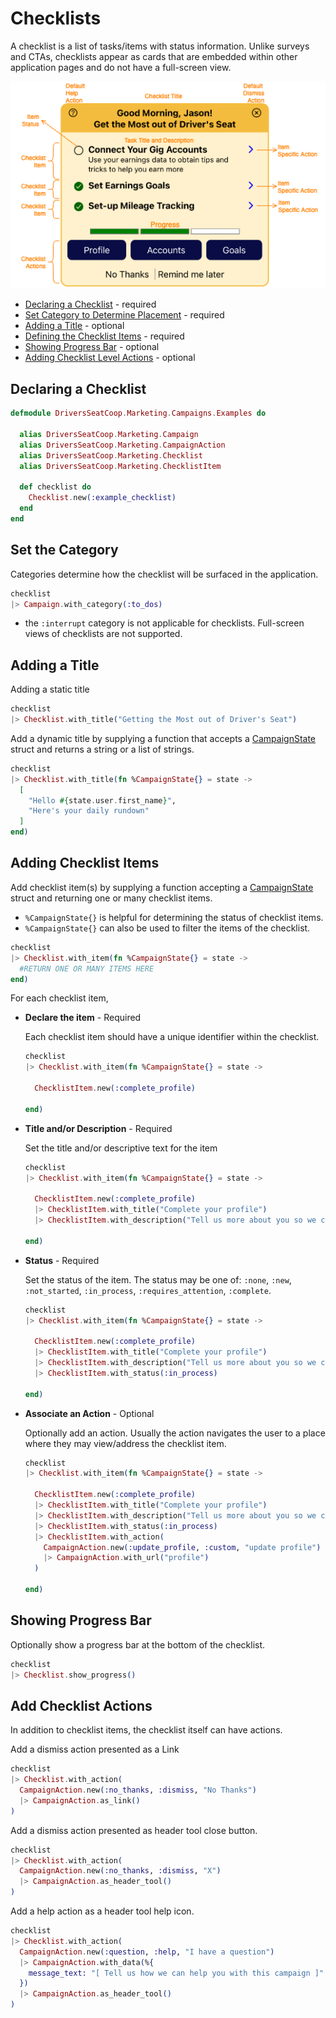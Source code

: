 # Checklists

A checklist is a list of tasks/items with status information. Unlike surveys and CTAs, checklists appear as cards that are embedded within other application pages and do not have a full-screen view.

![checklist](./images/checklist_components.png)

* [Declaring a Checklist](#declaring-a-checklist) - required
* [Set Category to Determine Placement](#set-the-category) - required
* [Adding a Title](#adding-a-title) - optional
* [Defining the Checklist Items](#adding-checklist-items) - required
* [Showing Progress Bar](#showing-progress-bar) - optional
* [Adding Checklist Level Actions](#add-checklist-actions) - optional

## Declaring a Checklist

```elixir
defmodule DriversSeatCoop.Marketing.Campaigns.Examples do

  alias DriversSeatCoop.Marketing.Campaign
  alias DriversSeatCoop.Marketing.CampaignAction
  alias DriversSeatCoop.Marketing.Checklist
  alias DriversSeatCoop.Marketing.ChecklistItem
  
  def checklist do
    Checklist.new(:example_checklist)
  end
end
```

## Set the Category

Categories determine how the checklist will be surfaced in the application.

```elixir
checklist
|> Campaign.with_category(:to_dos)
```

* the `:interrupt` category is not applicable for checklists.  Full-screen views of checklists are not supported.

## Adding a Title

Adding a static title

```elixir
checklist
|> Checklist.with_title("Getting the Most out of Driver's Seat")
```

Add a dynamic title by supplying a function that accepts a [CampaignState](../../../lib/dsc/marketing/campaign_state.ex) struct and returns a string or a list of strings.

```elixir
checklist
|> Checklist.with_title(fn %CampaignState{} = state ->
  [
    "Hello #{state.user.first_name}",
    "Here's your daily rundown"
  ]
end)
```

## Adding Checklist Items

Add checklist item(s) by supplying a function accepting a [CampaignState](../../../lib/dsc/marketing/campaign_state.ex) struct and returning one or many checklist items.  

* `%CampaignState{}` is helpful for determining the status of checklist items.
* `%CampaignState{}` can also be used to filter the items of the checklist.

```elixir
checklist
|> Checklist.with_item(fn %CampaignState{} = state ->
  #RETURN ONE OR MANY ITEMS HERE
end)
```

For each checklist item, 

* **Declare the item** - Required

  Each checklist item should have a unique identifier within the checklist.

  ```elixir
  checklist
  |> Checklist.with_item(fn %CampaignState{} = state ->
    
    ChecklistItem.new(:complete_profile)

  end)
  ```

* **Title and/or Description** - Required
  
  Set the title and/or descriptive text for the item

  ```elixir
  checklist
  |> Checklist.with_item(fn %CampaignState{} = state ->
    
    ChecklistItem.new(:complete_profile)
    |> ChecklistItem.with_title("Complete your profile")
    |> ChecklistItem.with_description("Tell us more about you so we can give you better tips and recommendations.")

  end)
  ```

* **Status** - Required
  
  Set the status of the item.  The status may be one of: `:none`, `:new`, `:not_started`, `:in_process`, `:requires_attention`, `:complete`.

  ```elixir
  checklist
  |> Checklist.with_item(fn %CampaignState{} = state ->
    
    ChecklistItem.new(:complete_profile)
    |> ChecklistItem.with_title("Complete your profile")
    |> ChecklistItem.with_description("Tell us more about you so we can give you better tips and recommendations.")
    |> ChecklistItem.with_status(:in_process)

  end)
  ```

* **Associate an Action** - Optional
  
  Optionally add an action.  Usually the action navigates the user to a place where they may view/address the checklist item.
  
  ```elixir
  checklist
  |> Checklist.with_item(fn %CampaignState{} = state ->
    
    ChecklistItem.new(:complete_profile)
    |> ChecklistItem.with_title("Complete your profile")
    |> ChecklistItem.with_description("Tell us more about you so we can give you better tips and recommendations.")
    |> ChecklistItem.with_status(:in_process)
    |> ChecklistItem.with_action(
      CampaignAction.new(:update_profile, :custom, "update profile")
      |> CampaignAction.with_url("profile")
    )

  end)
  ```

## Showing Progress Bar

Optionally show a progress bar at the bottom of the checklist.

```elixir
checklist
|> Checklist.show_progress()
```

## Add Checklist Actions

In addition to checklist items, the checklist itself can have actions.

Add a dismiss action presented as a Link

```elixir
checklist
|> Checklist.with_action(
  CampaignAction.new(:no_thanks, :dismiss, "No Thanks")
  |> CampaignAction.as_link()
)
```

Add a dismiss action presented as header tool close button.

```elixir
checklist
|> Checklist.with_action(
  CampaignAction.new(:no_thanks, :dismiss, "X")
  |> CampaignAction.as_header_tool()
)
```

Add a help action as a header tool help icon.

```elixir
checklist
|> Checklist.with_action(
  CampaignAction.new(:question, :help, "I have a question")
  |> CampaignAction.with_data(%{
    message_text: "[ Tell us how we can help you with this campaign ]"
  })
  |> CampaignAction.as_header_tool()
)
```
